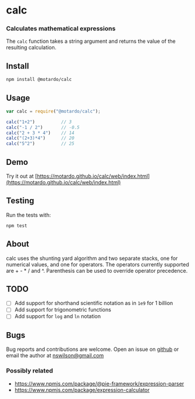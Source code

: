 # calc
### Calculates mathematical expressions
The `calc` function takes a string argument and returns the value of the resulting calculation.

## Install
```sh
npm install @motardo/calc
```

## Usage
```js
var calc = require("@motardo/calc");

calc("1+2")          // 3
calc("-1 / 2")       // -0.5
calc("2 + 3 * 4")    // 14
calc("(2+3)*4")      // 20
calc("5^2")          // 25
```

## Demo
Try it out at [https://motardo.github.io/calc/web/index.html](https://motardo.github.io/calc/web/index.html)

## Testing
Run the tests with:
```sh
npm test
```

## About
calc uses the shunting yard algorithm and two separate stacks, one for numerical values, and one for operators. The operators currently supported are + - * / and ^. Parenthesis can be used to override operator precedence.

## TODO
- [ ] Add support for shorthand scientific notation as in `1e9` for 1 billion
- [ ] Add support for trigonometric functions
- [ ] Add support for `log` and `ln` notation

## Bugs
Bug reports and contributions are welcome. Open an issue on [github](http://github.com/Motardo/calc/issues/new) or email the author at nswilson@gmail.com

### Possibly related

- https://www.npmjs.com/package/@pie-framework/expression-parser
- https://www.npmjs.com/package/expression-calculator